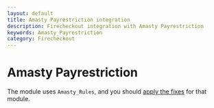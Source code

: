 ```yaml
---
layout: default
title: Amasty Payrestriction integration
description: Firecheckout integration with Amasty Payrestriction
keywords: Amasty_Payrestriction
category: Firecheckout
---
```


# Amasty Payrestriction

The module uses `Amasty_Rules`, and you should
[apply the fixes](/extensions/firecheckout/supported-modules/amasty-rules/) for 
that module.
